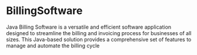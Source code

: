 # BillingSoftware
Java Billing Software is a versatile and efficient software application designed to streamline the billing and invoicing process for businesses of all sizes. This Java-based solution provides a comprehensive set of features to manage and automate the billing cycle
